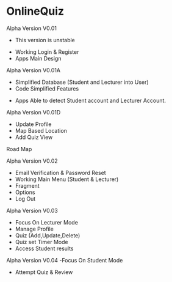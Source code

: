 # OnlineQuiz


Alpha Version V0.01 
* This version is unstable
- Working Login & Register
- Apps Main Design

Alpha Version V0.01A
- Simplified Database (Student and Lecturer into User)
- Code Simplified
Features
* Apps Able to detect Student account and Lecturer Account.

Alpha Version V0.01D
- Update Profile
- Map Based Location
- Add Quiz View 

Road Map

Alpha Version V0.02 
- Email Verification & Password Reset
- Working Main Menu (Student & Lecturer)
- Fragment
- Options
- Log Out 

Alpha Version V0.03
- Focus On Lecturer Mode
- Manage Profile
- Quiz (Add,Update,Delete)
- Quiz set Timer Mode
- Access Student results

Alpha Version V0.04
-Focus On Student Mode
- Attempt Quiz & Review
